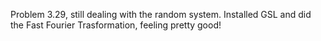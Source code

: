 Problem 3.29, still dealing with the random system. Installed GSL and did the Fast Fourier Trasformation, feeling pretty good!
